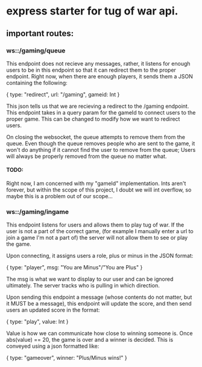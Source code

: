# express starter for tug of war api.
## important routes:
### ws::/gaming/queue
This endpoint does not recieve any messages, rather, it listens for enough users to be in this endpoint so that it can redirect them to the proper endpoint. Right now, when there are enough players, it sends them a JSON containing the following:

{
    type: "redirect",
    url: "/gaming",
    gameid: Int
}

This json tells us that we are recieving a redirect to the /gaming endpoint. This endpoint takes in a query param for the gameId to connect users to the proper game. This can be changed to modify how we want to redirect users.

On closing the websocket, the queue attempts to remove them from the queue. Even though the queue removes people who are sent to the game, it won't do anything if it cannot find the user to remove from the queue; Users will always be properly removed from the queue no matter what. 

#### TODO:
Right now, I am concerned with my "gameId" implementation. Ints aren't forever, but within the scope of this project, I doubt we will int overflow, so maybe this is a problem out of our scope...

### ws::/gaming/ingame
This endpoint listens for users and allows them to play tug of war. If the user is not a part of the correct game, (for example I manually enter a url to join a game I'm not a part of) the server will not allow them to see or play the game.

Upon connecting, it assigns users a role, plus or minus in the JSON format:

{
    type: "player",
    msg: "You are Minus"/"You are Plus"
}

The msg is what we want to display to our user and can be ignored ultimately. The server tracks who is pulling in which direction.

Upon sending this endpoint a message (whose contents do not matter, but it MUST be a message), this endpoint will update the score, and then send users an updated score in the format:

{
    type: "play",
    value: Int
}

Value is how we can communicate how close to winning someone is. Once abs(value) == 20, the game is over and a winner is decided. This is conveyed using a json formatted like:

{
    type: "gameover",
    winner: "Plus/Minus wins!"
}